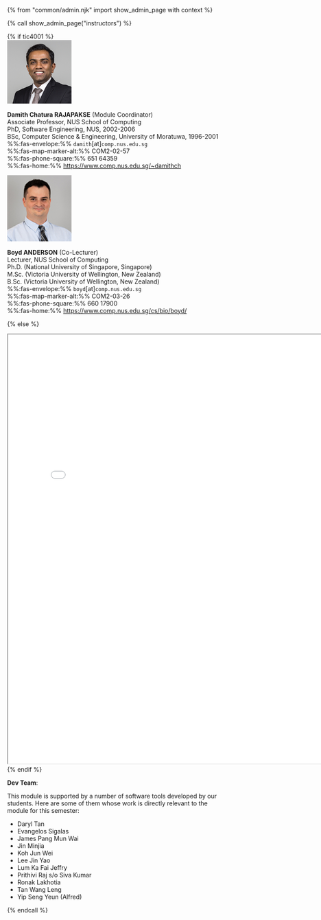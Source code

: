 {% from "common/admin.njk" import show_admin_page with context %}

{% call show_admin_page("instructors") %}
<div id="main">
{% if tic4001 %}

<div class="container">
  <div class="row bt-2">
    <div class="col-3">

<img src="images/damith.png" width="150" class="mt-1 rounded"/>
    </div>
    <div class="col">

**Damith Chatura RAJAPAKSE** (Module Coordinator)<br>
Associate Professor, NUS School of Computing<br>
PhD, Software Engineering, NUS, 2002-2006<br>
BSc, Computer Science & Engineering, University of Moratuwa, 1996-2001<br>
%%:fas-envelope:%% <span id="prof-email">`damith`[at]`comp.nus.edu.sg`</span><br>
%%:fas-map-marker-alt:%% COM2-02-57<br>
%%:fas-phone-square:%% 651 64359<br>
%%:fas-home:%% https://www.comp.nus.edu.sg/~damithch
    </div>
  </div>
  <div class="row pt-4 border-top border-bottom">
    <div class="col-3">

<img src="images/boyd.png" width="150" class="mt-1 rounded"/>
    </div>
    <div class="col">

**Boyd ANDERSON** (Co-Lecturer)<br>
Lecturer, NUS School of Computing<br>
Ph.D. (National University of Singapore, Singapore)<br>
M.Sc. (Victoria University of Wellington, New Zealand)<br>
B.Sc. (Victoria University of Wellington, New Zealand)<br>
%%:fas-envelope:%% <span id="prof-email">`boyd`[at]`comp.nus.edu.sg`</span><br>
%%:fas-map-marker-alt:%% COM2-03-26<br>
%%:fas-phone-square:%% 660 17900<br>
%%:fas-home:%% https://www.comp.nus.edu.sg/cs/bio/boyd/
    </div>
  </div>
</div>

{% else %}
<iframe src="{{ url_instructors }}" width="800" height="1000" ></iframe>
{% endif %}

<br>

**Dev Team**:

This module is supported by a number of software tools developed by our students. Here are some of them whose work is directly relevant to the module for this semester:

* Daryl Tan
* Evangelos Sigalas
* James Pang Mun Wai
* Jin Minjia
* Koh Jun Wei
* Lee Jin Yao
* Lum Ka Fai Jeffry
* Prithivi Raj s/o Siva Kumar
* Ronak Lakhotia
* Tan Wang Leng
* Yip Seng Yeun (Alfred)

</div>

{% endcall %}
